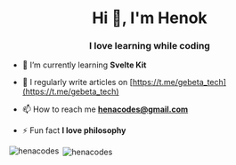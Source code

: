 <h1 align="center">Hi 👋, I'm Henok</h1>
<h3 align="center">I love learning while coding </h3>

- 🌱 I’m currently learning **Svelte Kit**

- 📝 I regularly write articles on [https://t.me/gebeta_tech](https://t.me/gebeta_tech)


- 📫 How to reach me **henacodes@gmail.com**

- ⚡ Fun fact **I love philosophy**


<p><img align="left" src="https://github-readme-stats.vercel.app/api/top-langs?username=henacodes&show_icons=true&locale=en&layout=compact" alt="henacodes" /></p>

<p>&nbsp;<img align="center" src="https://github-readme-stats.vercel.app/api?username=henacodes&show_icons=true&locale=en" alt="henacodes" /></p>
